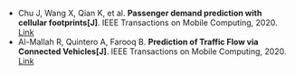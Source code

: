 * Chu J, Wang X, Qian K, et al. <b>Passenger demand prediction with cellular footprints[J]</b>. IEEE Transactions on Mobile Computing, 2020. [Link](https://ieeexplore.ieee.org/abstract/document/9127090/)
* Al-Mallah R, Quintero A, Farooq B. <b>Prediction of Traffic Flow via Connected Vehicles[J]</b>. IEEE Transactions on Mobile Computing, 2020. [Link](https://ieeexplore.ieee.org/abstract/document/9132706/)